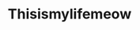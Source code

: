 ---
title: Thisismylifemeow
crosslinks:
- livven
- aww
- thisismylifenow
- Purrito
- funny
- youseeingthisshit
- CatsStandingUp
- MEOW_IRL
- hmmm
- pics
- BadAtCat
- mainecoons
- TheCatTrapIsWorking
- catdimension
- TIGHTPUSSY
- gifs
- Calligraphy
- Purrfectloops
- Zoomies
- catpranks
---